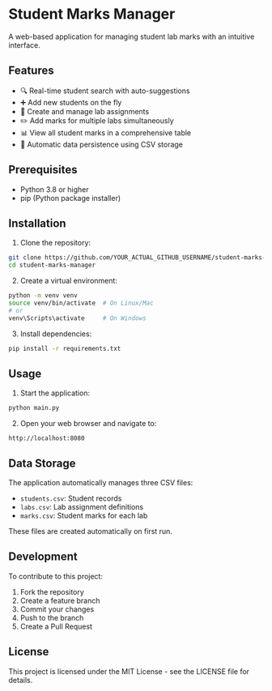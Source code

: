 # Student Marks Manager

A web-based application for managing student lab marks with an intuitive interface.

## Features

- 🔍 Real-time student search with auto-suggestions
- ➕ Add new students on the fly
- 📝 Create and manage lab assignments
- ✏️ Add marks for multiple labs simultaneously
- 📊 View all student marks in a comprehensive table
- 💾 Automatic data persistence using CSV storage

## Prerequisites

- Python 3.8 or higher
- pip (Python package installer)

## Installation

1. Clone the repository:
```bash
git clone https://github.com/YOUR_ACTUAL_GITHUB_USERNAME/student-marks-manager.git
cd student-marks-manager
```

2. Create a virtual environment:
```bash
python -m venv venv
source venv/bin/activate  # On Linux/Mac
# or
venv\Scripts\activate     # On Windows
```

3. Install dependencies:
```bash
pip install -r requirements.txt
```

## Usage

1. Start the application:
```bash
python main.py
```

2. Open your web browser and navigate to:
```
http://localhost:8080
```

## Data Storage

The application automatically manages three CSV files:
- `students.csv`: Student records
- `labs.csv`: Lab assignment definitions
- `marks.csv`: Student marks for each lab

These files are created automatically on first run.

## Development

To contribute to this project:

1. Fork the repository
2. Create a feature branch
3. Commit your changes
4. Push to the branch
5. Create a Pull Request

## License

This project is licensed under the MIT License - see the LICENSE file for details.
